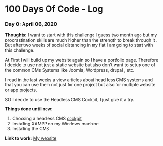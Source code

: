 # 100 Days Of Code - Log
 
### Day 0: April 06, 2020
 
**Thoughts:** I want to start with this challenge I guess two month ago but my procrastination skills are much higher than the strength to break through it . But after two weeks of social distancing in my flat I am going to start with this challenge. 

At First I will build up my website again so I have a portfolio page. Therefore I decide to use not  just a static website but also don’t want to setup one of the common CMs Systems like Joomla, Wordpress, drupal , etc. 

I read in the last weeks a view articles about head less CMS systems and that you can use them not just for one project but also for multiple website or app projects.

SO I decide to use the Headless CMS Cockpit, I just give it a try.

**Things done until now:** 
1.	Choosing a headless CMS [cockpit](https://getcockpit.com/)
2.	Installing XAMPP on my Windows machine
3.	Installing the CMS

**Link to work:** [My website](http://www.toliquid.de)

